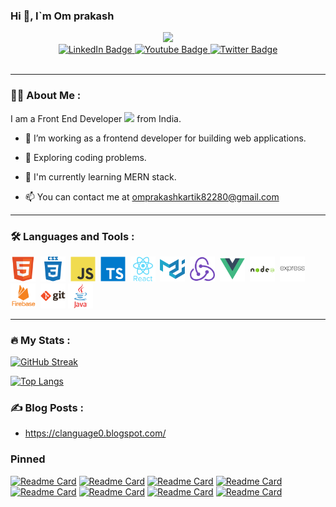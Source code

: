 ### Hi 👋, I`m Om prakash

<div id="header" align="center">
  <img src="https://media.giphy.com/media/M9gbBd9nbDrOTu1Mqx/giphy.gif" width="100"/>
</div>

<div id="badges" align="center">
  <a href="your-linkedin-URL">
    <img src="https://img.shields.io/badge/LinkedIn-blue?style=for-the-badge&logo=linkedin&logoColor=white" alt="LinkedIn Badge"/>
  </a>
  <a href="https://www.youtube.com/channel/UCkqaMo6uC1ZygUy7FxNDbig">
    <img src="https://img.shields.io/badge/YouTube-red?style=for-the-badge&logo=youtube&logoColor=white" alt="Youtube Badge"/>
  </a>
  <a href="your-twitter-URL">
    <img src="https://img.shields.io/badge/Twitter-blue?style=for-the-badge&logo=twitter&logoColor=white" alt="Twitter Badge"/>
  </a>
</div>
<div id="badges" align="center">
  <img src="https://komarev.com/ghpvc/?username=kom50&style=flat-square&color=blue" alt=""/>
</div>
<hr/>

### :woman_technologist: About Me :

I am a Front End Developer <img src="https://media.giphy.com/media/WUlplcMpOCEmTGBtBW/giphy.gif" width="30"> from India.

- :telescope: I’m working as a frontend developer for building web applications.

- :seedling: Exploring coding problems.

- :seedling: I'm currently learning MERN stack.

- :mailbox: You can contact me at omprakashkartik82280@gmail.com

<hr/>

### :hammer_and_wrench: Languages and Tools : 
<div>
  <img src="https://github.com/devicons/devicon/blob/master/icons/html5/html5-original.svg" title="HTML5" alt="HTML" width="40" height="40"/>&nbsp;  
  <img src="https://github.com/devicons/devicon/blob/master/icons/css3/css3-plain-wordmark.svg"  title="CSS3" alt="CSS" width="40" height="40"/>&nbsp;
  <img src="https://github.com/devicons/devicon/blob/master/icons/javascript/javascript-original.svg" title="JavaScript" alt="JavaScript" width="40" height="40"/>&nbsp;
   <img src="https://github.com/devicons/devicon/blob/master/icons/typescript/typescript-original.svg" title="JavaScript" alt="JavaScript" width="40" height="40"/>&nbsp;
  <img src="https://github.com/devicons/devicon/blob/master/icons/react/react-original-wordmark.svg" title="React" alt="React" width="40" height="40"/>&nbsp;
  <img src="https://github.com/devicons/devicon/blob/master/icons/materialui/materialui-original.svg" title="Material UI" alt="Material UI" width="40" height="40"/>&nbsp; 
  <img src="https://github.com/devicons/devicon/blob/master/icons/redux/redux-original.svg" title="Redux" alt="Redux " width="40" height="40"/>&nbsp;
   <img src="https://github.com/devicons/devicon/blob/master/icons/vuejs/vuejs-original.svg" title="React" alt="React" width="40" height="40"/>&nbsp;
 <img src="https://github.com/devicons/devicon/blob/master/icons/nodejs/nodejs-original-wordmark.svg" title="NodeJS" alt="NodeJS" width="40" height="40"/>&nbsp; 
 <img src="https://github.com/devicons/devicon/blob/master/icons/express/express-original-wordmark.svg" title="NodeJS" alt="ExpressJS" width="40" height="40"/>&nbsp;
 <img src="https://github.com/devicons/devicon/blob/master/icons/firebase/firebase-plain-wordmark.svg" title="Firebase" alt="Firebase" width="40" height="40"/>&nbsp;  
  <img src="https://github.com/devicons/devicon/blob/master/icons/git/git-original-wordmark.svg" title="Git" **alt="Git" width="40" height="40"/>
<img src="https://github.com/devicons/devicon/blob/master/icons/java/java-original-wordmark.svg" title="Java" alt="Java" width="40" height="40"/>&nbsp;
</div>
<hr/>

### :fire: My Stats : 
[![GitHub Streak](http://github-readme-streak-stats.herokuapp.com?user=kom50&theme=vue&background=F2FFF9E6)](https://git.io/streak-stats)
 

[![Top Langs](https://github-readme-stats.vercel.app/api/top-langs/?username=kom50&layout=compact)](https://github.com/anuraghazra/github-readme-stats)

### :writing_hand: Blog Posts :
 - https://clanguage0.blogspot.com/
  
### Pinned
[![Readme Card](https://github-readme-stats.vercel.app/api/pin/?username=kom50&repo=web-om)](https://github.com/anuraghazra/github-readme-stats)
[![Readme Card](https://github-readme-stats.vercel.app/api/pin/?username=kom50&repo=photo-puzzle-vue)](https://github.com/anuraghazra/github-readme-stats)
[![Readme Card](https://github-readme-stats.vercel.app/api/pin/?username=kom50&repo=Contacts-app-project-in-MERN)](https://github.com/anuraghazra/github-readme-stats)
[![Readme Card](https://github-readme-stats.vercel.app/api/pin/?username=kom50&repo=snakegame.github.io)](https://github.com/anuraghazra/github-readme-stats)
[![Readme Card](https://github-readme-stats.vercel.app/api/pin/?username=kom50&repo=tictactoegame.github.io)](https://github.com/anuraghazra/github-readme-stats)
[![Readme Card](https://github-readme-stats.vercel.app/api/pin/?username=kom50&repo=Music-player.github-io)](https://github.com/anuraghazra/github-readme-stats)
[![Readme Card](https://github-readme-stats.vercel.app/api/pin/?username=kom50&repo=weather_app)](https://github.com/anuraghazra/github-readme-stats)
[![Readme Card](https://github-readme-stats.vercel.app/api/pin/?username=kom50&repo=camera-app)](https://github.com/anuraghazra/github-readme-stats)
